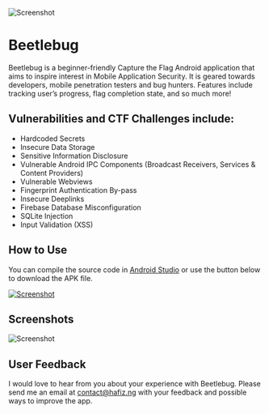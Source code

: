 ![Screenshot](https://hafiz.ng/assets/68747470733a2f2f686166697a2e6e672f77702d636f6e74656e742f75706c6f6164732f323032322f30332f6769746875625f6865616465722e706e67.png)

# Beetlebug

Beetlebug is a beginner-friendly Capture the Flag Android application that aims to inspire interest in Mobile Application Security. It is geared towards developers, mobile penetration testers and bug hunters. Features include tracking user’s progress, flag completion state, and so much more! 


## Vulnerabilities and CTF Challenges include:

- Hardcoded Secrets
- Insecure Data Storage
- Sensitive Information Disclosure
- Vulnerable Android IPC Components (Broadcast Receivers, Services & Content Providers)
- Vulnerable Webviews
- Fingerprint Authentication By-pass
- Insecure Deeplinks
- Firebase Database Misconfiguration
- SQLite Injection
- Input Validation (XSS)



## How to Use
You can compile the source code in [Android Studio](https://developer.android.com/) or use the button below to download the APK file.

[![Screenshot](https://hafiz.ng/assets/images/apk_btn.png)](https://github.com/hafiz-ng/Beetlebug/releases/download/v1.0/beetlebug.apk)


## Screenshots
![Screenshot](https://hafiz.ng/assets/images/screenshots.png)


## User Feedback
I would love to hear from you about your experience with Beetlebug. Please send me an email at contact@hafiz.ng with your feedback and possible ways to improve the app.

